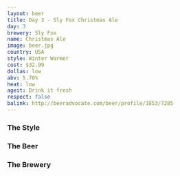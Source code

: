 ```yaml
---
layout: beer
title: Day 3 - Sly Fox Christmas Ale
day: 3
brewery: Sly Fox
name: Christmas Ale
image: beer.jpg
country: USA
style: Winter Warmer
cost: $32.99
dollas: low
abv: 5.70%
heat: low
ageit: Drink it fresh
respect: false
balink: http://beeradvocate.com/beer/profile/1853/7285
---
```


### The Style

### The Beer

### The Brewery

